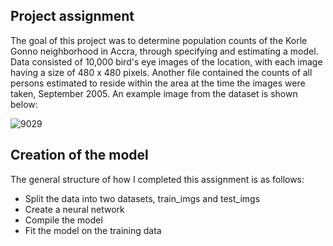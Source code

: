 ## Project assignment

The goal of this project was to determine population counts of the Korle Gonno neighborhood in Accra, through specifying and estimating a model. Data consisted of 10,000 bird's eye images of the location, with each image having a size of 480 x 480 pixels. Another file contained the counts of all persons estimated to reside within the area at the time the images were taken, September 2005. An example image from the dataset is shown below:

![9029](https://user-images.githubusercontent.com/60228374/88491393-653ced80-cf70-11ea-8f01-9ceb4c03d351.jpeg)


## Creation of the model

The general structure of how I completed this assignment is as follows: 

- Split the data into two datasets, train_imgs and test_imgs
- Create a neural network 
- Compile the model
- Fit the model on the training data

